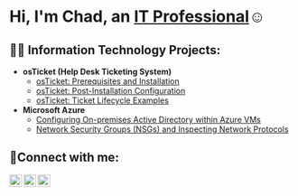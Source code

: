 <h1>Hi, I'm Chad, an <a href="https://linkedin.com/in/chadwilliams12">IT Professional</a>☺</h1>

<h2>👨‍💻 Information Technology Projects:</h2>

- <b>osTicket (Help Desk Ticketing System)</b>
  - [osTicket: Prerequisites and Installation](https://github.com/techchaddy1/osticket-prereqs)
  - [osTicket: Post-Installation Configuration](https://github.com/techchaddy1/post-install-config)
  - [osTicket: Ticket Lifecycle Examples](https://github.com/techchaddy1/ticket-lifecycle)
- <b>Microsoft Azure</b>
  - [Configuring On-premises Active Directory within Azure VMs](https://github.com/techchaddy1/configure-ad)
  - [Network Security Groups (NSGs) and Inspecting Network Protocols](https://github.com/techchaddy1/azure-network-protocols)

<h2>🤳Connect with me:</h2>

[<img align="left" alt="Josh | Twitter" width="22px" src="https://cdn.jsdelivr.net/npm/simple-icons@v3/icons/twitter.svg" />][twitter]
[<img align="left" alt="Josh | LinkedIn" width="22px" src="https://cdn.jsdelivr.net/npm/simple-icons@v3/icons/linkedin.svg" />][linkedin]
[<img align="left" alt="Josh | Instagram" width="22px" src="https://cdn.jsdelivr.net/npm/simple-icons@v3/icons/instagram.svg" />][instagram]

[twitter]: https://twitter.com/techchaddy
[instagram]: https://www.instagram.com/techchaddy
[linkedin]: https://linkedin.com/in/chadwilliams12
